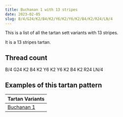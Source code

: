 ```yaml
---
title: Buchanan 1 with 13 stripes
date: 2023-02-05
slug: B/4/G24/K2/B4/K2/Y6/K2/Y6/K2/B4/K2/R24/LN/4
---
```

This is a list of all the tartan sett variants with 13 stripes.

It is a 13 stripes tartan.


## Thread count
B/4 G24 K2 B4 K2 Y6 K2 Y6 K2 B4 K2 R24 LN/4

## Examples of this tartan pattern

| Tartan Variants |
|---------------|
| [Buchanan 1](/variants/b/4/g24/k2/b4/k2/y6/k2/y6/k2/b4/k2/r24/ln/4-b5480b0-g008000-k000000-lne0e0e0-rc00000-yf0c000)||
